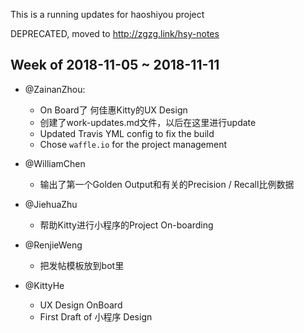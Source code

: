 This is a running updates for haoshiyou project

DEPRECATED, moved to http://zgzg.link/hsy-notes

## Week of 2018-11-05 ~ 2018-11-11
 - @ZainanZhou:
   - On Board了 何佳惠Kitty的UX Design
   - 创建了work-updates.md文件，以后在这里进行update
   - Updated Travis YML config to fix the build
   - Chose `waffle.io` for the project management

 - @WilliamChen
   - 输出了第一个Golden Output和有关的Precision / Recall比例数据
  
 - @JiehuaZhu
   - 帮助Kitty进行小程序的Project On-boarding
   
 - @RenjieWeng
   - 把发帖模板放到bot里
  
 - @KittyHe
   - UX Design OnBoard
   - First Draft of 小程序 Design
